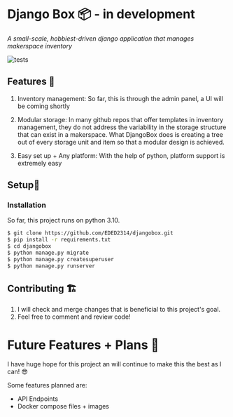 # Django Box 📦 - in development
*A small-scale, hobbiest-driven django application that manages makerspace inventory*

![tests](https://github.com/EDED2314/djangobox/actions/workflows/django.yml/badge.svg)

## Features 🚀
1. Inventory management: So far, this is through the admin panel, a UI will be coming shortly

2. Modular storage: In many github repos that offer templates in inventory management, they do not address the variability in the storage structure that can exist in a makerspace. What DjangoBox does is creating a tree out of every storage unit and item so that a modular design is achieved.

3. Easy set up + Any platform: With the help of python, platform support is extremely easy

## Setup👀
### Installation
So far, this project runs on python 3.10.
```bash
$ git clone https://github.com/EDED2314/djangobox.git
$ pip install -r requirements.txt
$ cd djangobox
$ python manage.py migrate
$ python manage.py createsuperuser
$ python manage.py runserver
```

## Contributing 🏗️
1. I will check and merge changes that is beneficial to this project's goal.
2. Feel free to comment and review code!

# Future Features + Plans 🛫
I have huge hope for this project an will continue to make this the best as I can! 😎

Some features planned are:
- API Endpoints
- Docker compose files + images

